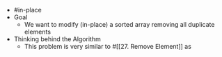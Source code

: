 - #in-place
- Goal
	- We want to modify (in-place) a sorted array removing all duplicate elements
- Thinking behind the Algorithm
	- This problem is very similar to #[[27. Remove Element]] as